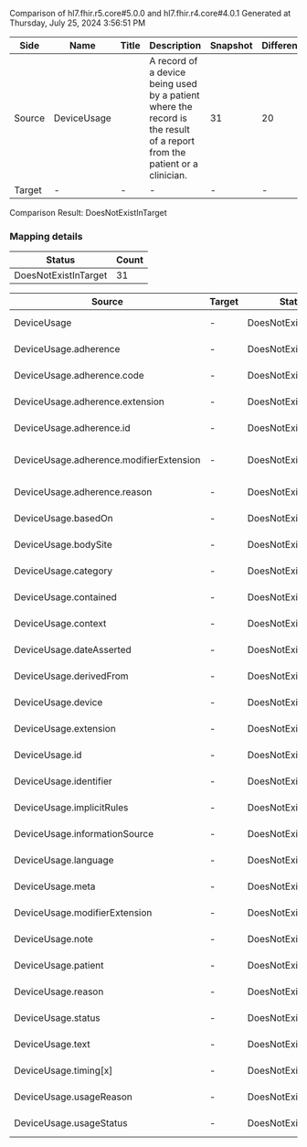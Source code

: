 Comparison of hl7.fhir.r5.core#5.0.0 and hl7.fhir.r4.core#4.0.1
Generated at Thursday, July 25, 2024 3:56:51 PM

| Side | Name | Title | Description | Snapshot | Differential |
| --- | --- | --- | --- | --- | --- |
| Source | DeviceUsage |  | A record of a device being used by a patient where the record is the result of a report from the patient or a clinician. | 31 | 20 |
| Target | - | - | - | - | - |


Comparison Result: DoesNotExistInTarget


### Mapping details

| Status | Count |
| ------ | ----- |
DoesNotExistInTarget | 31 |


| Source | Target | Status | Message |
| ------ | ------ | ------ | ------- |
| DeviceUsage | - | DoesNotExistInTarget | DeviceUsage does not exist in target and has no mapping |
| DeviceUsage.adherence | - | DoesNotExistInTarget | DeviceUsage.adherence does not exist in target and has no mapping |
| DeviceUsage.adherence.code | - | DoesNotExistInTarget | DeviceUsage.adherence.code does not exist in target and has no mapping |
| DeviceUsage.adherence.extension | - | DoesNotExistInTarget | DeviceUsage.adherence.extension does not exist in target and has no mapping |
| DeviceUsage.adherence.id | - | DoesNotExistInTarget | DeviceUsage.adherence.id does not exist in target and has no mapping |
| DeviceUsage.adherence.modifierExtension | - | DoesNotExistInTarget | DeviceUsage.adherence.modifierExtension does not exist in target and has no mapping |
| DeviceUsage.adherence.reason | - | DoesNotExistInTarget | DeviceUsage.adherence.reason does not exist in target and has no mapping |
| DeviceUsage.basedOn | - | DoesNotExistInTarget | DeviceUsage.basedOn does not exist in target and has no mapping |
| DeviceUsage.bodySite | - | DoesNotExistInTarget | DeviceUsage.bodySite does not exist in target and has no mapping |
| DeviceUsage.category | - | DoesNotExistInTarget | DeviceUsage.category does not exist in target and has no mapping |
| DeviceUsage.contained | - | DoesNotExistInTarget | DeviceUsage.contained does not exist in target and has no mapping |
| DeviceUsage.context | - | DoesNotExistInTarget | DeviceUsage.context does not exist in target and has no mapping |
| DeviceUsage.dateAsserted | - | DoesNotExistInTarget | DeviceUsage.dateAsserted does not exist in target and has no mapping |
| DeviceUsage.derivedFrom | - | DoesNotExistInTarget | DeviceUsage.derivedFrom does not exist in target and has no mapping |
| DeviceUsage.device | - | DoesNotExistInTarget | DeviceUsage.device does not exist in target and has no mapping |
| DeviceUsage.extension | - | DoesNotExistInTarget | DeviceUsage.extension does not exist in target and has no mapping |
| DeviceUsage.id | - | DoesNotExistInTarget | DeviceUsage.id does not exist in target and has no mapping |
| DeviceUsage.identifier | - | DoesNotExistInTarget | DeviceUsage.identifier does not exist in target and has no mapping |
| DeviceUsage.implicitRules | - | DoesNotExistInTarget | DeviceUsage.implicitRules does not exist in target and has no mapping |
| DeviceUsage.informationSource | - | DoesNotExistInTarget | DeviceUsage.informationSource does not exist in target and has no mapping |
| DeviceUsage.language | - | DoesNotExistInTarget | DeviceUsage.language does not exist in target and has no mapping |
| DeviceUsage.meta | - | DoesNotExistInTarget | DeviceUsage.meta does not exist in target and has no mapping |
| DeviceUsage.modifierExtension | - | DoesNotExistInTarget | DeviceUsage.modifierExtension does not exist in target and has no mapping |
| DeviceUsage.note | - | DoesNotExistInTarget | DeviceUsage.note does not exist in target and has no mapping |
| DeviceUsage.patient | - | DoesNotExistInTarget | DeviceUsage.patient does not exist in target and has no mapping |
| DeviceUsage.reason | - | DoesNotExistInTarget | DeviceUsage.reason does not exist in target and has no mapping |
| DeviceUsage.status | - | DoesNotExistInTarget | DeviceUsage.status does not exist in target and has no mapping |
| DeviceUsage.text | - | DoesNotExistInTarget | DeviceUsage.text does not exist in target and has no mapping |
| DeviceUsage.timing[x] | - | DoesNotExistInTarget | DeviceUsage.timing[x] does not exist in target and has no mapping |
| DeviceUsage.usageReason | - | DoesNotExistInTarget | DeviceUsage.usageReason does not exist in target and has no mapping |
| DeviceUsage.usageStatus | - | DoesNotExistInTarget | DeviceUsage.usageStatus does not exist in target and has no mapping |

